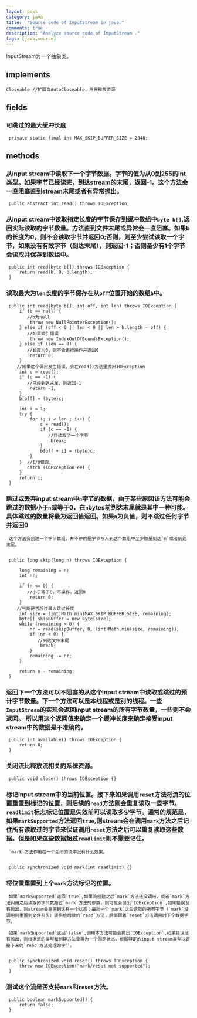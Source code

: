 ```yaml
---
layout: post
category: java
title:  "Source code of InputStream in java."
comments: true
description: "Analyze source code of InputStream ."
tags: [java,source]
---
```




InputStream为一个抽象类。

## implements

   ```
   Closeable //扩展自AutoCloseable，用来释放资源
   ```

## fields

### 可跳过的最大缓冲长度

     
     private static final int MAX_SKIP_BUFFER_SIZE = 2048;
     

## methods

### 从input stream中读取下一个字节数据。字节的值为从0到255的int类型。如果字节已经读完，到达stream的末尾，返回-1。这个方法会一直阻塞直到stream末尾或者有异常抛出。

     
     public abstract int read() throws IOException;
     

### 从input stream中读取指定长度的字节保存到缓冲数组中`byte b[]`,返回实际读取的字节数量。方法直到文件末尾或异常会一直阻塞。如果b的长度为0，则不会读取字节并返回0;否则，则至少尝试读取一个字节，如果没有有效字节（到达末尾），则返回-1；否则至少有1个字节会读取并保存到数组中。

     
     public int read(byte b[]) throws IOException {
         return read(b, 0, b.length);
     }
     

### 读取最大为`len`长度的字节保存在从`off`位置开始的数组`b`中。

     
     public int read(byte b[], int off, int len) throws IOException {
         if (b == null) {
         	//b为null
             throw new NullPointerException();
         } else if (off < 0 || len < 0 || len > b.length - off) {
         	//如果索引错误
             throw new IndexOutOfBoundsException();
         } else if (len == 0) {
         	//长度为0，则不会进行操作并返回0
             return 0;
         }
     	//如果这个调用发生错误，会在read()方法里抛出IOException
         int c = read();
         if (c == -1) {
         	//已经到达末尾，则返回-1
             return -1;
         }
         b[off] = (byte)c;
    
         int i = 1;
         try {
             for (; i < len ; i++) {
                 c = read();
                 if (c == -1) {
                 	//只读取了一个字节
                     break;
                 }
                 b[off + i] = (byte)c;
             }
         } 	//I/O错误。
         	catch (IOException ee) {
         }
         return i;
     }
     

### 跳过或丢弃input stream中`n`字节的数据，由于某些原因该方法可能会跳过的数据小于`n`或等于0，在`n`bytes前到达末尾就是其中一种可能。具体跳过的数量将最为返回值返回。如果`n`为负值，则不跳过任何字节并返回0

     这个方法会创建一个字节数组，并不停的把字节写入到这个数组中至少数量到达`n`或者到达末尾。

     
     public long skip(long n) throws IOException {
    
         long remaining = n;
         int nr;
    
         if (n <= 0) {
         	//小于等于0，不操作，返回0
             return 0;
         }
     	//判断是否超过最大跳过长度
         int size = (int)Math.min(MAX_SKIP_BUFFER_SIZE, remaining);
         byte[] skipBuffer = new byte[size];
         while (remaining > 0) {
             nr = read(skipBuffer, 0, (int)Math.min(size, remaining));
             if (nr < 0) {
             	//到达文件末尾
                 break;
             }
             remaining -= nr;
         }
    
         return n - remaining;
     }
     

### 返回下一个方法可以不阻塞的从这个input stream中读取或跳过的预计字节数量。下一个方法可以是本线程或是别的线程。一些`InputStream`的实现会返回input stream的所有字节数量，一些则不会返回。 所以用这个返回值来确定一个缓冲长度来确定接受input stream中的数据是不准确的。

     
     public int available() throws IOException {
         return 0;
     }
     

### 关闭流比释放流相关的系统资源。

     
     public void close() throws IOException {}
     

### 标记input stream中的当前位置。接下来如果调用`reset`方法将流的位置重置到标记的位置，则后续的`read`方法则会重复读取一些字节。`readlimit`标志标记位置是失效前可以读取多少字节。通常的规范是，如果`markSupported`方法返回`true`,则stream会在调用`mark`方法之后记住所有读取过的字节来保证调用`reset`方法之后可以重复读取这些数据。但是如果这些数据超过`readlimit`则不需要记住。

     `mark`方法作用在一个关闭的流中没有什么效果。

     
     public synchronized void mark(int readlimit) {}
     

### 将位置重置到上个`mark`方法标记的位置。

     如果`markSupported`返回`true`,如果流创建之后`mark`方法还没调用，或者`mark`方法调用之后读取的字节数超过`mark`方法的参数，则可能会抛出`IOException`,如果错误没有抛出，则stream会重置到这样一个状态：最近一个`mark`之后读取的所有字节（`mark`没调用则重置到文件开头）提供给后续的`read`方法，后面跟着`reset`方法调用时下个数据字节。

     如果`markSupported`返回`false`,调用本方法可能会抛出`IOException`,如果错误没有抛出，则根据流的类型和创建方法重置为一个固定状态。根据特定的input stream类型决定接下来的`read`方法处理的字节。

     
     public synchronized void reset() throws IOException {
         throw new IOException("mark/reset not supported");
     }
     

### 测试这个流是否支持`mark`和`reset`方法。

     
     public boolean markSupported() {
         return false;
     }
     